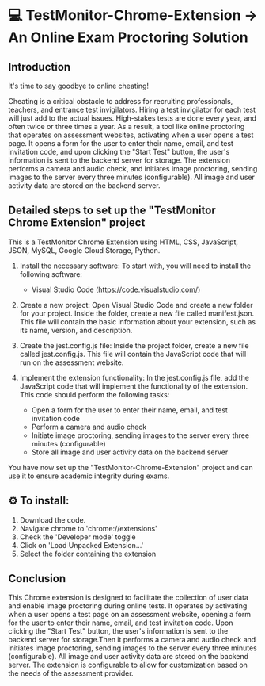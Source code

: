# 💻 TestMonitor-Chrome-Extension -> An Online Exam Proctoring Solution

## Introduction
It's time to say goodbye to online cheating!

Cheating is a critical obstacle to address for recruiting professionals, teachers, and entrance test invigilators. Hiring a test invigilator for each test will just add to the actual issues. High-stakes tests are done every year, and often twice or three times a year. As a result, a tool like online proctoring that operates on assessment websites, activating when a user
opens a test page. It opens a form for the user to enter their name, email, and test
invitation code, and upon clicking the "Start Test" button, the user's information is sent
to the backend server for storage. The extension performs a camera and audio check,
and initiates image proctoring, sending images to the server every three minutes
(configurable). All image and user activity data are stored on the backend server.



## Detailed steps to set up the "TestMonitor Chrome Extension" project</br>
This is a TestMonitor Chrome Extension using HTML, CSS, JavaScript, JSON, MySQL, Google Cloud Storage, Python.</br>

1) Install the necessary software: To start with, you will need to install the following software:</br>
    * Visual Studio Code (https://code.visualstudio.com/) </br>
    
2) Create a new project: Open Visual Studio Code and create a new folder for your project. Inside the folder, create a new file called manifest.json. This file will contain the basic information about your extension, such as its name, version, and description.</br>

3) Create the jest.config.js file: Inside the project folder, create a new file called jest.config.js. This file will contain the JavaScript code that will run on the assessment website.</br>

4) Implement the extension functionality: In the jest.config.js file, add the JavaScript code that will implement the functionality of the extension. This code should perform the following tasks:</br>

   * Open a form for the user to enter their name, email, and test invitation code</br>
   * Perform a camera and audio check</br>
   * Initiate image proctoring, sending images to the server every three minutes (configurable)</br>
   * Store all image and user activity data on the backend server</br>
  


You have now set up the "TestMonitor-Chrome-Extension" project and can use it to ensure academic integrity during exams.</br>


## ⚙ To install:</br>

  1. Download the code.</br>
  2. Navigate chrome to 'chrome://extensions'</br>
  3. Check the 'Developer mode' toggle</br>
  4. Click on 'Load Unpacked Extension...'</br>
  5. Select the folder containing the extension</br>
 

## Conclusion
This Chrome extension is designed to facilitate the collection of user data and enable image proctoring during online tests. It operates by activating when a user opens a test page on an assessment website, opening a form for the user to enter their name, email, and test invitation code. Upon clicking the "Start Test" button, the user's information is sent to the backend server for storage.Then it performs a camera and audio check and initiates image proctoring, sending images to the server every three minutes (configurable). All image and user activity data are stored on the backend server. The extension is configurable to allow for customization based on the needs of the assessment provider.
